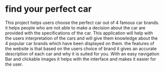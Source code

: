 
# find your perfect car


This project helps users choose the perfect car out of 4 famous car brands. it helps people who are not able to make a decision about the car are provided with the specifications of the car. This application will help with the users interpretation of the cars and will give them knowledge about the 4 popular car brands which have been displayed on them. the features of the website is that based on the users choice of brand it gives an accurate description of each car and why it is suited for you. With an easy navigation Bar and clickable images it helps with the interface and makes it easier for the user.
